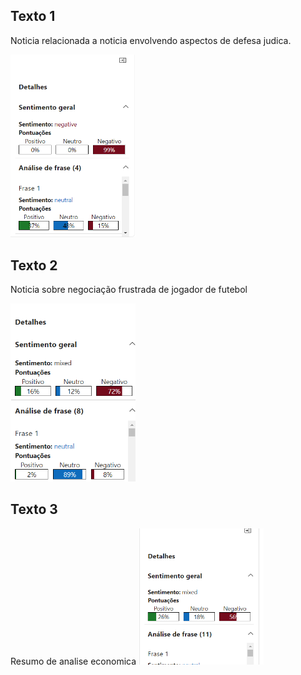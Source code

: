 ## Texto 1
Noticia relacionada a noticia envolvendo aspectos de defesa judica.

<img src="inputs/imagem texto 1.png" alt="Exemplo de Imagem" width="200">



## Texto 2
Noticia sobre negociação frustrada de jogador de futebol

<img src="inputs/imagem texto 2.png" alt="Exemplo de Imagem" width="200">



## Texto 3
Resumo de analise economica
<img src="inputs/imagem texto 31.png" alt="Exemplo de Imagem" width="200">
